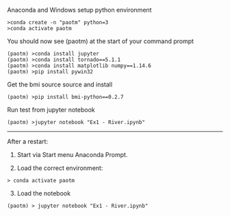Anaconda and Windows setup python environment 

```
>conda create -n "paotm" python=3
>conda activate paotm
```

You should now see (paotm) at the start of your command prompt

```
(paotm) >conda install jupyter
(paotm) >conda install tornado==5.1.1
(paotm) >conda install matplotlib numpy==1.14.6
(paotm) >pip install pywin32
```

Get the bmi source source and install 
```
(paotm) >pip install bmi-python==0.2.7
```

Run test from jupyter notebook

```
(paotm) >jupyter notebook "Ex1 - River.ipynb"
```


------------------------------------------------------------------------------
After a restart:
1. Start via Start menu Anaconda Prompt. 
 
2. Load the correct environment:
```
> conda activate paotm
```
 
3. Load the notebook 
```
(paotm) > jupyter notebook "Ex1 - River.ipynb"
```
